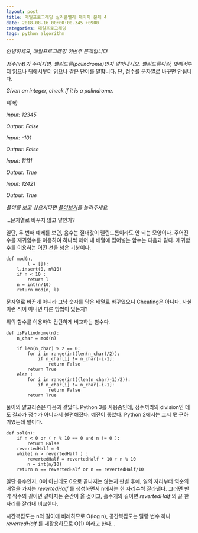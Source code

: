 ```yaml
---
layout: post
title: 매일프로그래밍 실리콘밸리 패키지 문제 4
date: 2018-08-16 00:00:00.345 +0900
categories: 매일프로그래밍
tags: python algorithm
---
```

*안녕하세요, 매일프로그래밍 이번주 문제입니다.*

*정수(int)가 주어지면, 팰린드롬(palindrome)인지 알아내시오. 팰린드롬이란, 앞에서*부터 읽으나 뒤에서부터 읽으나 같은 단어를 말합니다. 단, 정수를 문자열로 바꾸면 안됩니다.

*Given an integer, check if it is a palindrome.*

<!--more-->

*예제)*

*Input: 12345*

*Output: False*



*Input: -101*

*Output: False*



*Input: 11111*

*Output: True*



*Input: 12421*

﻿*Output: True*


*풀이를 보고 싶으시다면 [풀이보기](http://url6080.mailprogramming.com/wf/click?upn=5YNwhcR4-2FFhQA54IFFE-2FIijGnZEwyyYieIxIap6l3O-2Bsq5nttYp-2Fb3NsRtXjeJ5rOXpMTc4Y6sTezhdVtpzLBR-2BhSPmZ7toRdQbQkyBiXvA1YzZ7Uhvu6DRfNTJguyBX0xlQW6JTuiplsLXr-2BJN04tg-2BusrFfvFFg5TVRIWtjXHXlyW-2FGyDhYQBD0IXBHi-2B6_Zgoc2ijnN3jtNTS7ITLZKrJdLqoKRo6qqLK1adFq7tf3YTDLwTZzsR8aECA63mlW-2F323i4BTiluBHrMHdhBCZM41dBT-2Fq2PoFb1cLtrxFIB-2BRQcvRnKTjacbtjTAVEBx-2Br6ziOxB64NWF-2BuQhHlrxJcPcTe4BJh8zGBo1oR1f1hM4sY4lGQdgqznrzvQviAXuLW2sdeFTq9q5zsVCmAE1-2FRZCu8msa-2FC11uFuR0c7Y39XJY3BS4-2FmxvGzDXR4881)를 눌러주세요.*



...문자열로 바꾸지 않고 말인가?

일단, 두 번째 예제를 보면, 음수는 절대값이 펠린드롬이라도 안 되는 모양이다. 주어진 수를 재귀함수를 이용하여 하나씩 떼어 내 배열에 집어넣는 함수는 다음과 같다. 재귀함수를 이용하는 어떤 선을 넘은 기분이다.

    def mod(n,
            l = []):
        l.insert(0, n%10)
        if n < 10 :
            return l
        n = int(n/10)
        return mod(n, l)

문자열로 바꾼게 아니라 그냥 숫자를 담은 배열로 바꾸었으니 Cheating은 아니다. 사실 이런 식이 아니면 다른 방법이 있는지?

위의 함수를 이용하여 간단하게 비교하는 함수다.

    def isPalindrome(n):
        n_char = mod(n)

        if len(n_char) % 2 == 0:
            for i in range(int(len(n_char)/2)):
                if n_char[i] != n_char[-i-1]:
                    return False
            return True
        else :
            for i in range(int((len(n_char)-1)/2)):
                if n_char[i] != n_char[-i-1]:
                    return False
            return True

풀이의 알고리즘은 다음과 같았다. Python 3를 사용중인데, 정수끼리의 division인 데도 결과가 정수가 아니라서 불편해졌다. 예전이 좋았다. Python 2에서는 그저 몫 구하기였는데 말이다.

    def sol(n):
        if n < 0 or ( n % 10 == 0 and n != 0 ):
            return False
        revertedHalf = 0
        while( n > revertedHalf ) :
            revertedHalf = revertedHalf * 10 + n % 10
            n = int(n/10)
        return n == revertedHalf or n == revertedHalf/10

일단 음수인지, 0이 아닌데도 0으로 끝나지는 않는지 판별 후에, 일의 자리부터 역순의 배열을 가지는 *revertedHalf* 를 생성하면서 n에서는 한 자리수씩 잘라낸다. 그러면 만약 짝수의 길이면 같아지는 순간이 올 것이고, 홀수개의 길이면 *revertedHalf* 의 끝 한 자리를 잘라내 비교한다.

시간복잡도는 n의 길이에 비례하므로 O(log n), 공간복잡도는 달랑 변수 하나 *revertedHalf* 를 재활용하므로 O(1) 이라고 한다...

